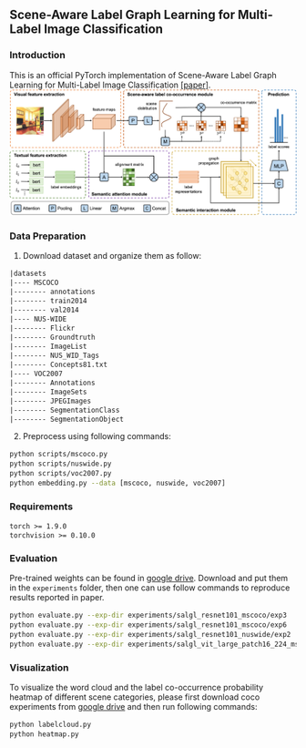 ## Scene-Aware Label Graph Learning for Multi-Label Image Classification

### Introduction
This is an official PyTorch implementation of Scene-Aware Label Graph Learning for Multi-Label Image Classification [[paper]]().
![alt tsformer](src/framework.png)


### Data Preparation
1. Download dataset and organize them as follow:
```
|datasets
|---- MSCOCO
|-------- annotations
|-------- train2014
|-------- val2014
|---- NUS-WIDE
|-------- Flickr
|-------- Groundtruth
|-------- ImageList
|-------- NUS_WID_Tags
|-------- Concepts81.txt
|---- VOC2007
|-------- Annotations
|-------- ImageSets
|-------- JPEGImages
|-------- SegmentationClass
|-------- SegmentationObject
```
2. Preprocess using following commands:
```bash
python scripts/mscoco.py
python scripts/nuswide.py
python scripts/voc2007.py
python embedding.py --data [mscoco, nuswide, voc2007]
```

### Requirements
```
torch >= 1.9.0
torchvision >= 0.10.0
```

### Evaluation
Pre-trained weights can be found in [google drive](). Download and put them in the `experiments` folder, then one can use follow commands to reproduce results reported in paper.
```bash
python evaluate.py --exp-dir experiments/salgl_resnet101_mscoco/exp3     # Microsoft COCO (448 x 448)
python evaluate.py --exp-dir experiments/salgl_resnet101_mscoco/exp6     # Microsoft COCO (576 x 576)
python evaluate.py --exp-dir experiments/salgl_resnet101_nuswide/exp2    # NUS-WIDE
python evaluate.py --exp-dir experiments/salgl_vit_large_patch16_224_mscoco/exp1     # Pascal VOC 2007
```

### Visualization
To visualize the word cloud and the label co-occurrence probability heatmap of different scene categories, please first download coco experiments from [google drive]() and then run following commands:
```bash
python labelcloud.py
python heatmap.py
```
